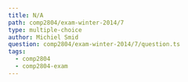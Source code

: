 ```yaml
---
title: N/A
path: comp2804/exam-winter-2014/7
type: multiple-choice
author: Michiel Smid
question: comp2804/exam-winter-2014/7/question.ts
tags:
  - comp2804
  - comp2804-exam
---
```


